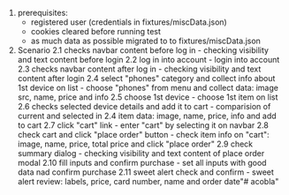 1. prerequisites: 
    - registered user (credentials in fixtures/miscData.json)
    - cookies cleared before running test
    - as much data as possible migrated to to fixtures/miscData.json
2. Scenario
    2.1 checks navbar content before log in - checking visibility and text content before login
    2.2 log in into account - login into account
    2.3 checks navbar content after log in - checking visibility and text content after login
    2.4 select "phones" category and collect info about 1st device on list - choose "phones" from menu and collect data: image src, name, price and info
    2.5 choose 1st device - choose 1st item on list
    2.6 checks selected device details and add it to cart - comparision of current and selected in 2.4 item data: image, name, price, info and add to cart
    2.7 click "cart" link - enter "cart" by selecting it on navbar
    2.8 check cart and click "place order" button - check item info on "cart": image, name, price, total price and click "place order"
    2.9 check summary dialog - checking visibility and text content of place order modal
    2.10 fill inputs and confirm purchase - set all inputs with good data nad confirm purchase
    2.11 sweet alert check and confirm - sweet alert review: labels, price, card number, name and order date"# acobla" 
